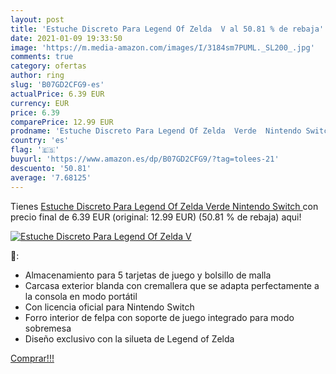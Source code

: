 ```yaml
---
layout: post
title: 'Estuche Discreto Para Legend Of Zelda  V al 50.81 % de rebaja'
date: 2021-01-09 19:33:50
image: 'https://m.media-amazon.com/images/I/3184sm7PUML._SL200_.jpg'
comments: true
category: ofertas
author: ring
slug: 'B07GD2CFG9-es'
actualPrice: 6.39 EUR
currency: EUR
price: 6.39
comparePrice: 12.99 EUR
prodname: 'Estuche Discreto Para Legend Of Zelda  Verde  Nintendo Switch '
country: 'es'
flag: '🇪🇸'
buyurl: 'https://www.amazon.es/dp/B07GD2CFG9/?tag=tolees-21'
descuento: '50.81'
average: '7.68125'
---
```


Tienes [Estuche Discreto Para Legend Of Zelda  Verde  Nintendo Switch ](https://www.amazon.es/dp/B07GD2CFG9/?tag=tolees-21) con precio final de  6.39 EUR (original: 12.99 EUR) (50.81 %  de rebaja) aqui!

[![Estuche Discreto Para Legend Of Zelda  V](https://m.media-amazon.com/images/I/3184sm7PUML._SL200_.jpg)](https://www.amazon.es/dp/B07GD2CFG9/?tag=tolees-21)

🔎:

- Almacenamiento para 5 tarjetas de juego y bolsillo de malla
- Carcasa exterior blanda con cremallera que se adapta perfectamente a la consola en modo portátil
- Con licencia oficial para Nintendo Switch
- Forro interior de felpa con soporte de juego integrado para modo sobremesa
- Diseño exclusivo con la silueta de Legend of Zelda

[Comprar!!!](https://www.amazon.es/dp/B07GD2CFG9/?tag=tolees-21)
